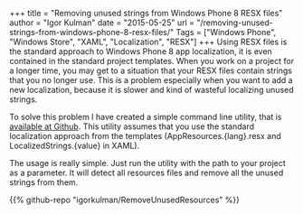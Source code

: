 +++
title = "Removing unused strings from Windows Phone 8 RESX files"
author = "Igor Kulman"
date = "2015-05-25"
url = "/removing-unused-strings-from-windows-phone-8-resx-files/"
Tags = ["Windows Phone", "Windows Store", "XAML", "Localization", "RESX"]
+++
Using RESX files is the standard approach to Windows Phone 8 app localization, it is even contained in the standard project templates. When you work on a project for a longer time, you may get to a situation that your RESX files contain strings that you no longer use. This is a problem especially when you want to add a new localization, because it is slower and kind of wasteful localizing unused strings.

To solve this problem I have created a simple command line utility, that is [available at Github][1]. This utility assumes that you use the standard localization approach from the templates (AppResources.{lang}.resx and LocalizedStrings.{value} in XAML).

<!--more-->

The usage is really simple. Just run the utility with the path to your project as a parameter. It will detect all resources files and remove all the unused strings from them.

 [1]: https://github.com/igorkulman/RemoveUnusedResources

{{% github-repo "igorkulman/RemoveUnusedResources" %}}
